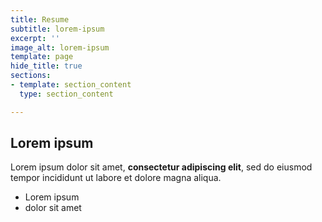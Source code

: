 ```yaml
---
title: Resume
subtitle: lorem-ipsum
excerpt: ''
image_alt: lorem-ipsum
template: page
hide_title: true
sections:
- template: section_content
  type: section_content

---
```

## Lorem ipsum

Lorem ipsum dolor sit amet, **consectetur adipiscing elit**, sed do eiusmod tempor incididunt ut labore et dolore magna aliqua.

- Lorem ipsum
- dolor sit amet